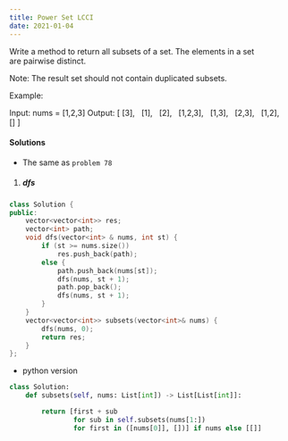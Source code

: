 ```yaml
---
title: Power Set LCCI
date: 2021-01-04
---
```

Write a method to return all subsets of a set. The elements in a set are pairwise distinct.

Note: The result set should not contain duplicated subsets.

Example:

 Input:  nums = [1,2,3]
 Output: 
[
  [3],
  [1],
  [2],
  [1,2,3],
  [1,3],
  [2,3],
  [1,2],
  []
]


#### Solutions

- The same as `problem 78`

1. ##### dfs

```cpp
class Solution {
public:
    vector<vector<int>> res;
    vector<int> path;
    void dfs(vector<int> & nums, int st) {
        if (st >= nums.size())
            res.push_back(path);
        else {
            path.push_back(nums[st]);
            dfs(nums, st + 1);
            path.pop_back();
            dfs(nums, st + 1);
        }
    }
    vector<vector<int>> subsets(vector<int>& nums) {
        dfs(nums, 0);
        return res;
    }
};
```

- python version

```python
class Solution:
    def subsets(self, nums: List[int]) -> List[List[int]]:

        return [first + sub 
                for sub in self.subsets(nums[1:]) 
                for first in ([nums[0]], [])] if nums else [[]]
```